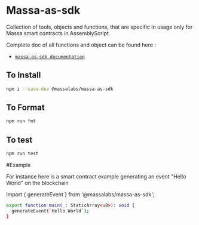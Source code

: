 # Massa-as-sdk

Collection of tools, objects and functions, that are specific in usage only for Massa smart contracts in AssemblyScript 

Complete doc of all functions and object can be found here : 

- [`massa-as-sdk documentation`](https://massa.net)

## To Install
```sh
npm i --save-dev @massalabs/massa-as-sdk
```
## To Format
```sh
npm run fmt
```

## To test
```sh
npm run test
```

#Example

For instance here is a smart contract example generating an event "Hello World" on the blockchain 

import { generateEvent } from '@massalabs/massa-as-sdk';
```sh
export function main(_: StaticArray<u8>): void {
  generateEvent(`Hello World`);
}
```
